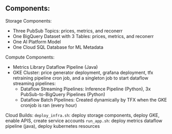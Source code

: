 ## Components:

Storage Components:
* Three PubSub Topics: prices, metrics, and reconerr
* One BigQuery Dataset with 3 Tables: prices, metrics, and reconerr
* One AI Platform Model
* One Cloud SQL Database for ML Metadata

Compute Components:
* Metrics Library Dataflow Pipeline (Java)
* GKE Cluster: price generator deployment, grafana deployment, tfx retraining pipeline cron job, and a singleton job to start dataflow streaming pipelines:
    * Dataflow Streaming Pipelines: Inference Pipeline (Python), 3x PubSub-to-BigQuery Pipelines (Python)
    * Dataflow Batch Pipelines: Created dynamically by TFX when the GKE cronjob is ran (every hour)

Cloud Builds:
`deploy_infra.sh`: deploy storage components, deploy GKE, enable APIS, create service accounts
`run_app.sh`: deploy metrics dataflow pipeline (java), deploy kubernetes resources